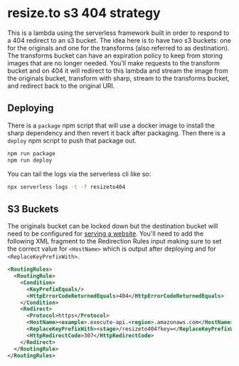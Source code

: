 # resize.to s3 404 strategy

This is a lambda using the serverless framework built in order to respond to a 404 redirect to an s3 bucket. The idea here is to have two s3 buckets: one for the originals and one for the transforms (also referred to as destination). The transforms bucket can have an expiration policy to keep from storing images that are no longer needed. You'll make requests to the transform bucket and on 404 it will redirect to this lambda and stream the image from the originals bucket, transform with sharp, stream to the transforms bucket, and redirect back to the original URI.

## Deploying

There is a `package` npm script that will use a docker image to install the sharp dependency and then revert it back after packaging. Then there is a `deploy` npm script to push that package out.

```bash
npm run package
npm run deploy
```

You can tail the logs via the serverless cli like so:

```bash
npx serverless logs -t -f resizeto404
```

## S3 Buckets

The originals bucket can be locked down but the destination bucket will need to be configured for [serving a website](https://docs.aws.amazon.com/AmazonS3/latest/user-guide/static-website-hosting.html). You'll need to add the following XML fragment to the Redirection Rules input making sure to set the correct value for `<HostName>` which is output after deploying and for `<ReplaceKeyPrefixWith>`.

```xml
<RoutingRules>
  <RoutingRule>
    <Condition>
      <KeyPrefixEquals/>
      <HttpErrorCodeReturnedEquals>404</HttpErrorCodeReturnedEquals>
    </Condition>
    <Redirect>
      <Protocol>https</Protocol>
      <HostName><example>.execute-api.<region>.amazonaws.com</HostName>
      <ReplaceKeyPrefixWith><stage>/resizeto404?key=</ReplaceKeyPrefixWith>
      <HttpRedirectCode>307</HttpRedirectCode>
    </Redirect>
  </RoutingRule>
</RoutingRules>
```
